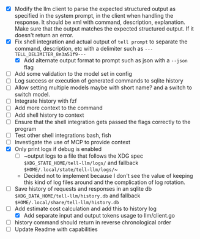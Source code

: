 - [x] Modify the llm client to parse the expected structured output as specified in the system prompt, in the client when handling the response. It should be xml with command, description, explanation. Make sure that the output matches the expected structured output. If it doesn't return an error.
- [x] Fix shell integration and actual output of `tell prompt` to separate the command, description, etc with a delimiter such as `---TELL_DELIMITER_8e3a51f9---`
    - [x] Add alternate output format to prompt such as json with a `--json` flag
- [ ] Add some validation to the model set in config
- [ ] Log success or execution of generated commands to sqlite history
- [ ] Allow setting multiple models maybe with short name? and a switch to switch model.
- [ ] Integrate history with fzf
- [ ] Add more context to the command
- [ ] Add shell history to context
- [ ] Ensure that the shell integration gets passed the flags correctly to the program
- [ ] Test other shell integrations bash, fish
- [ ] Investigate the use of MCP to provide context
- [x] Only print logs if debug is enabled
    - [ ] ~output logs to a file that follows the XDG spec `$XDG_STATE_HOME/tell-llm/logs/` and fallback `$HOME/.local/state/tell-llm/logs/`~
    - Decided not to implement because I don't see the value of keeping this kind of log files around and the complication of log rotation.
- [ ] Save history of requests and responses in an sqlite db `$XDG_DATA_HOME/tell-llm/history.db` and fallback `$HOME/.local/share/tell-llm/history.db`
- [ ] Add estimate cost calculation and add this to history log
    - [x] Add separate input and output tokens usage to llm/client.go
- [ ] history command should return in reverse chronological order
- [ ] Update Readme with capabilities
